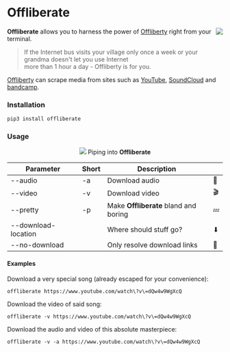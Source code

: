 # Offliberate

<img align="right" src="https://cloud.githubusercontent.com/assets/9287847/22620779/6918a678-eb13-11e6-9f98-95eb90db133e.png">


**Offliberate** allows you to harness the power of [Offliberty](http://offliberty.com/) right from your terminal.  

> If the Internet bus visits your village only once a week or your grandma doesn't let you use Internet   
more than 1 hour a day - Offliberty is for you.

[Offliberty](http://offliberty.com/) can scrape media from sites such as [YouTube](https://www.youtube.com), [SoundCloud](https://soundcloud.com) and [bandcamp](https://bandcamp.com/).

### Installation
```bash
pip3 install offliberate
```

### Usage
<p align="center">
	<img src="https://cloud.githubusercontent.com/assets/9287847/22621335/887e73e0-eb21-11e6-81a4-cc92f6a464eb.gif">
	Piping into <strong>Offliberate</strong>
</p>

|Parameter|Short|Description|      |
|---------|-----|-----------|------|
|--audio|-a|Download audio|🎵|
|--video|-v|Download video|🎬|
|--pretty|-p|Make **Offliberate** bland and boring|💤|
|--download-location||Where should stuff go?|⬇|
|--no-download||Only resolve download links |🔗|

#### Examples  
Download a very special song (already escaped for your convenience):  
```
offliberate https://www.youtube.com/watch\?v\=dQw4w9WgXcQ
```
Download the video of said song:  
```
offliberate -v https://www.youtube.com/watch\?v\=dQw4w9WgXcQ
```
Download the audio and video of this absolute masterpiece:  
```
offliberate -v -a https://www.youtube.com/watch\?v\=dQw4w9WgXcQ
```

